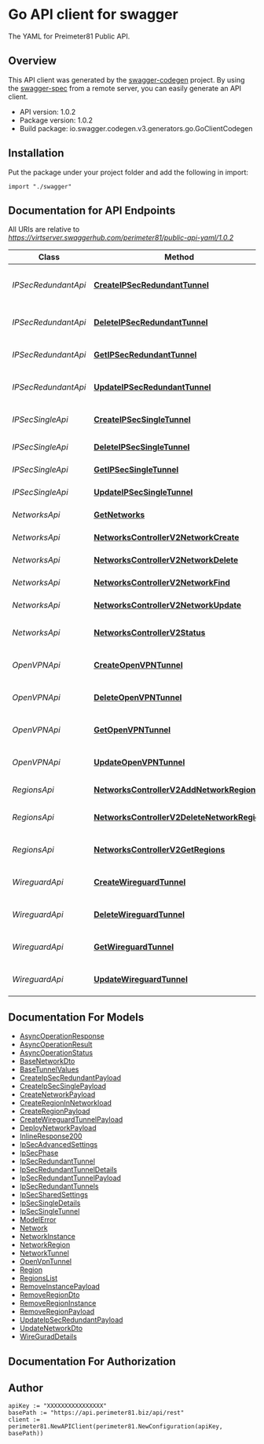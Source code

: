 # Go API client for swagger

The YAML for Preimeter81 Public API.

## Overview

This API client was generated by the [swagger-codegen](https://github.com/swagger-api/swagger-codegen) project.  By using the [swagger-spec](https://github.com/swagger-api/swagger-spec) from a remote server, you can easily generate an API client.

- API version: 1.0.2
- Package version: 1.0.2
- Build package: io.swagger.codegen.v3.generators.go.GoClientCodegen

## Installation

Put the package under your project folder and add the following in import:

```golang
import "./swagger"
```

## Documentation for API Endpoints

All URIs are relative to *<https://virtserver.swaggerhub.com/perimeter81/public-api-yaml/1.0.2>*

Class | Method | HTTP request | Description
------------ | ------------- | ------------- | -------------
*IPSecRedundantApi* | [**CreateIPSecRedundantTunnel**](docs/IPSecRedundantApi.md#createipsecredundanttunnel) | **Post** /networks/{networkId}/tunnels/ipsec/redundant | Create a new IPSec Redundant tunnel
*IPSecRedundantApi* | [**DeleteIPSecRedundantTunnel**](docs/IPSecRedundantApi.md#deleteipsecredundanttunnel) | **Delete** /networks/{networkId}/tunnels/ipsec/redundant/{tunnelId} | Delete IPSec Redundant tunnel
*IPSecRedundantApi* | [**GetIPSecRedundantTunnel**](docs/IPSecRedundantApi.md#getipsecredundanttunnel) | **Get** /networks/{networkId}/tunnels/ipsec/redundant/{tunnelId} | Get one IPSec Redundant tunnel
*IPSecRedundantApi* | [**UpdateIPSecRedundantTunnel**](docs/IPSecRedundantApi.md#updateipsecredundanttunnel) | **Put** /networks/{networkId}/tunnels/ipsec/redundant/{tunnelId} | Update IPSec Redundant Tunnel
*IPSecSingleApi* | [**CreateIPSecSingleTunnel**](docs/IPSecSingleApi.md#createipsecsingletunnel) | **Post** /networks/{networkId}/tunnels/ipsec/single | Create a new IPSec Single tunnel
*IPSecSingleApi* | [**DeleteIPSecSingleTunnel**](docs/IPSecSingleApi.md#deleteipsecsingletunnel) | **Delete** /networks/{networkId}/tunnels/ipsec/single/{tunnelId} | Delete IPSec Single tunnel
*IPSecSingleApi* | [**GetIPSecSingleTunnel**](docs/IPSecSingleApi.md#getipsecsingletunnel) | **Get** /networks/{networkId}/tunnels/ipsec/single/{tunnelId} | Get one IPSec Single tunnel
*IPSecSingleApi* | [**UpdateIPSecSingleTunnel**](docs/IPSecSingleApi.md#updateipsecsingletunnel) | **Put** /networks/{networkId}/tunnels/ipsec/single/{tunnelId} | Update IPSec Single Tunnel
*NetworksApi* | [**GetNetworks**](docs/NetworksApi.md#getnetworks) | **Get** /v2/networks | Get all Networks
*NetworksApi* | [**NetworksControllerV2NetworkCreate**](docs/NetworksApi.md#networkscontrollerv2networkcreate) | **Post** /v2/networks | Create network
*NetworksApi* | [**NetworksControllerV2NetworkDelete**](docs/NetworksApi.md#networkscontrollerv2networkdelete) | **Delete** /v2/networks/{networkId} | Delete network
*NetworksApi* | [**NetworksControllerV2NetworkFind**](docs/NetworksApi.md#networkscontrollerv2networkfind) | **Get** /v2/networks/{networkId} | Get network by Id
*NetworksApi* | [**NetworksControllerV2NetworkUpdate**](docs/NetworksApi.md#networkscontrollerv2networkupdate) | **Put** /v2/networks/{networkId} | Update network
*NetworksApi* | [**NetworksControllerV2Status**](docs/NetworksApi.md#networkscontrollerv2status) | **Get** /v2/networks/status/{statusId} | Get status of asynchronous operations.
*OpenVPNApi* | [**CreateOpenVPNTunnel**](docs/OpenVPNApi.md#createopenvpntunnel) | **Post** /networks/{networkId}/tunnels/openvpn | Create a new OpenVPN tunnel
*OpenVPNApi* | [**DeleteOpenVPNTunnel**](docs/OpenVPNApi.md#deleteopenvpntunnel) | **Delete** /networks/{networkId}/tunnels/openvpn/{tunnelId} | Delete OpenVPN tunnel
*OpenVPNApi* | [**GetOpenVPNTunnel**](docs/OpenVPNApi.md#getopenvpntunnel) | **Get** /networks/{networkId}/tunnels/openvpn/{tunnelId} | Get one openVPN tunnel
*OpenVPNApi* | [**UpdateOpenVPNTunnel**](docs/OpenVPNApi.md#updateopenvpntunnel) | **Put** /networks/{networkId}/tunnels/openvpn/{tunnelId} | Update openVPN Tunnel
*RegionsApi* | [**NetworksControllerV2AddNetworkRegion**](docs/RegionsApi.md#networkscontrollerv2addnetworkregion) | **Put** /v2/networks/{networkId}/regions | Add regions to a network
*RegionsApi* | [**NetworksControllerV2DeleteNetworkRegion**](docs/RegionsApi.md#networkscontrollerv2deletenetworkregion) | **Delete** /v2/networks/{networkId}/regions | Remove regions from network
*RegionsApi* | [**NetworksControllerV2GetRegions**](docs/RegionsApi.md#networkscontrollerv2getregions) | **Get** /v2/regions | List of available regions
*WireguardApi* | [**CreateWireguardTunnel**](docs/WireguardApi.md#createwireguardtunnel) | **Post** /networks/{networkId}/tunnels/wireguard | Create a new Wireguard tunnel
*WireguardApi* | [**DeleteWireguardTunnel**](docs/WireguardApi.md#deletewireguardtunnel) | **Delete** /networks/{networkId}/tunnels/wireguard/{tunnelId} | Delete Wireguard tunnel
*WireguardApi* | [**GetWireguardTunnel**](docs/WireguardApi.md#getwireguardtunnel) | **Get** /networks/{networkId}/tunnels/wireguard/{tunnelId} | Get a Wireguard tunnel
*WireguardApi* | [**UpdateWireguardTunnel**](docs/WireguardApi.md#updatewireguardtunnel) | **Put** /networks/{networkId}/tunnels/wireguard/{tunnelId} | Update a Wireguard tunnel

## Documentation For Models

- [AsyncOperationResponse](docs/AsyncOperationResponse.md)
- [AsyncOperationResult](docs/AsyncOperationResult.md)
- [AsyncOperationStatus](docs/AsyncOperationStatus.md)
- [BaseNetworkDto](docs/BaseNetworkDto.md)
- [BaseTunnelValues](docs/BaseTunnelValues.md)
- [CreateIpSecRedundantPayload](docs/CreateIpSecRedundantPayload.md)
- [CreateIpSecSinglePayload](docs/CreateIpSecSinglePayload.md)
- [CreateNetworkPayload](docs/CreateNetworkPayload.md)
- [CreateRegionInNetworkload](docs/CreateRegionInNetworkload.md)
- [CreateRegionPayload](docs/CreateRegionPayload.md)
- [CreateWireguardTunnelPayload](docs/CreateWireguardTunnelPayload.md)
- [DeployNetworkPayload](docs/DeployNetworkPayload.md)
- [InlineResponse200](docs/InlineResponse200.md)
- [IpSecAdvancedSettings](docs/IpSecAdvancedSettings.md)
- [IpSecPhase](docs/IpSecPhase.md)
- [IpSecRedundantTunnel](docs/IpSecRedundantTunnel.md)
- [IpSecRedundantTunnelDetails](docs/IpSecRedundantTunnelDetails.md)
- [IpSecRedundantTunnelPayload](docs/IpSecRedundantTunnelPayload.md)
- [IpSecRedundantTunnels](docs/IpSecRedundantTunnels.md)
- [IpSecSharedSettings](docs/IpSecSharedSettings.md)
- [IpSecSingleDetails](docs/IpSecSingleDetails.md)
- [IpSecSingleTunnel](docs/IpSecSingleTunnel.md)
- [ModelError](docs/ModelError.md)
- [Network](docs/Network.md)
- [NetworkInstance](docs/NetworkInstance.md)
- [NetworkRegion](docs/NetworkRegion.md)
- [NetworkTunnel](docs/NetworkTunnel.md)
- [OpenVpnTunnel](docs/OpenVpnTunnel.md)
- [Region](docs/Region.md)
- [RegionsList](docs/RegionsList.md)
- [RemoveInstancePayload](docs/RemoveInstancePayload.md)
- [RemoveRegionDto](docs/RemoveRegionDto.md)
- [RemoveRegionInstance](docs/RemoveRegionInstance.md)
- [RemoveRegionPayload](docs/RemoveRegionPayload.md)
- [UpdateIpSecRedundantPayload](docs/UpdateIpSecRedundantPayload.md)
- [UpdateNetworkDto](docs/UpdateNetworkDto.md)
- [WireGuradDetails](docs/WireGuradDetails.md)

## Documentation For Authorization

## Author

```golang
apiKey := "XXXXXXXXXXXXXXXX"
basePath := "https://api.perimeter81.biz/api/rest"
client := perimeter81.NewAPIClient(perimeter81.NewConfiguration(apiKey, basePath))
```
